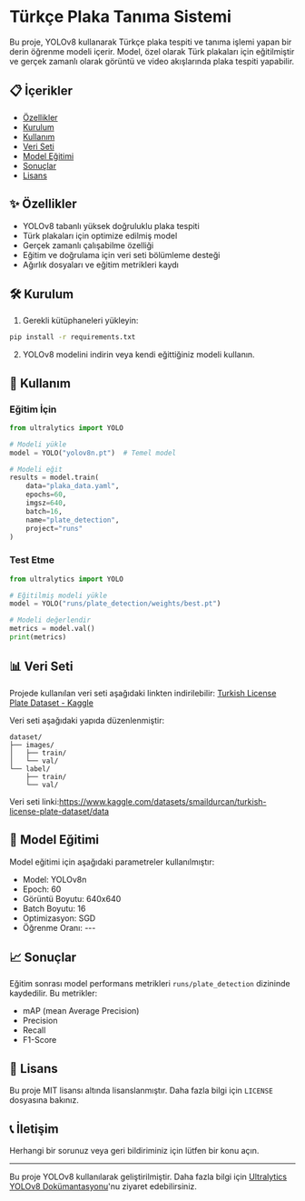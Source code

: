 # Türkçe Plaka Tanıma Sistemi

Bu proje, YOLOv8 kullanarak Türkçe plaka tespiti ve tanıma işlemi yapan bir derin öğrenme modeli içerir. Model, özel olarak Türk plakaları için eğitilmiştir ve gerçek zamanlı olarak görüntü ve video akışlarında plaka tespiti yapabilir.

## 📋 İçerikler

- [Özellikler](#-özellikler)
- [Kurulum](#-kurulum)
- [Kullanım](#-kullanım)
- [Veri Seti](#-veri-seti)
- [Model Eğitimi](#-model-eğitimi)
- [Sonuçlar](#-sonuçlar)
- [Lisans](#-lisans)

## ✨ Özellikler

- YOLOv8 tabanlı yüksek doğruluklu plaka tespiti
- Türk plakaları için optimize edilmiş model
- Gerçek zamanlı çalışabilme özelliği
- Eğitim ve doğrulama için veri seti bölümleme desteği
- Ağırlık dosyaları ve eğitim metrikleri kaydı

## 🛠️ Kurulum

1. Gerekli kütüphaneleri yükleyin:

```bash
pip install -r requirements.txt
```

2. YOLOv8 modelini indirin veya kendi eğittiğiniz modeli kullanın.

## 🚀 Kullanım

### Eğitim İçin

```python
from ultralytics import YOLO

# Modeli yükle
model = YOLO("yolov8n.pt")  # Temel model

# Modeli eğit
results = model.train(
    data="plaka_data.yaml",
    epochs=60,
    imgsz=640,
    batch=16,
    name="plate_detection",
    project="runs"
)
```

### Test Etme

```python
from ultralytics import YOLO

# Eğitilmiş modeli yükle
model = YOLO("runs/plate_detection/weights/best.pt")

# Modeli değerlendir
metrics = model.val()
print(metrics)
```

## 📊 Veri Seti

Projede kullanılan veri seti aşağıdaki linkten indirilebilir:
[Turkish License Plate Dataset - Kaggle](https://www.kaggle.com/datasets/smaildurcan/turkish-license-plate-dataset/data)

Veri seti aşağıdaki yapıda düzenlenmiştir:

```
dataset/
├── images/
│   ├── train/
│   └── val/
└── label/
    ├── train/
    └── val/
```
Veri seti linki:https://www.kaggle.com/datasets/smaildurcan/turkish-license-plate-dataset/data
## 🎯 Model Eğitimi

Model eğitimi için aşağıdaki parametreler kullanılmıştır:

- Model: YOLOv8n
- Epoch: 60
- Görüntü Boyutu: 640x640
- Batch Boyutu: 16
- Optimizasyon: SGD
- Öğrenme Oranı: ---

## 📈 Sonuçlar

Eğitim sonrası model performans metrikleri `runs/plate_detection` dizininde kaydedilir. Bu metrikler:

- mAP (mean Average Precision)
- Precision
- Recall
- F1-Score

## 📄 Lisans

Bu proje MIT lisansı altında lisanslanmıştır. Daha fazla bilgi için `LICENSE` dosyasına bakınız.

## 📞 İletişim

Herhangi bir sorunuz veya geri bildiriminiz için lütfen bir konu açın.

---

Bu proje YOLOv8 kullanılarak geliştirilmiştir. Daha fazla bilgi için [Ultralytics YOLOv8 Dokümantasyonu](https://docs.ultralytics.com/)'nu ziyaret edebilirsiniz.
